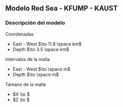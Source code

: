 ## Modelo Red Sea - KFUMP - KAUST

### Descripción del modelo
Coordenadas
- East - West $\to 11.8 \space km$
- Depth $\to 3.5 \space km$

Intervalos de la malla
- East - West $\to  \space m$
- Depth $\to  \space m$

Tamano de la malla
- $X \to $
- $Z \to $

